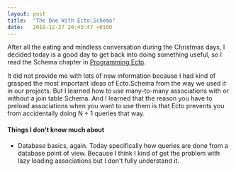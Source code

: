 ```yaml
---
layout: post
title:  "The One With Ecto.Schema"
date:   2018-12-27 20:43:47 +0100
---
```


After all the eating and mindless conversation during the Christmas days, I decided today is a good day to get back into doing something useful, so I read the Schema chapter in [Programming Ecto](https://pragprog.com/book/wmecto/programming-ecto).

It did not provide me with lots of new information because I had kind of grasped the most important ideas of Ecto.Schema from the way we used it in our projects. But I learned how to use many-to-many associations with or without a join table Schema. And I learned that the reason you have to preload associations when you want to use them is that Ecto prevents you from accidentally doing N + 1 queries that way.

#### Things I don't know much about
- Database basics, again. Today specifically how queries are done from a database point of view. Because I think I kind of get the problem with lazy loading associations but I don't fully understand it.

